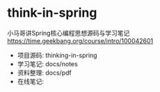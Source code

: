 # think-in-spring
小马哥讲Spring核心编程思想源码与学习笔记
https://time.geekbang.org/course/intro/100042601

- 项目源码: thinking-in-spring
- 学习笔记: docs/notes
- 资料整理: docs/pdf
- 在线笔记:

